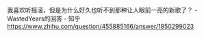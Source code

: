 我喜欢听摇滚，但是为什么好久也听不到那种让人眼前一亮的新歌了？ - WastedYears的回答 - 知乎
https://www.zhihu.com/question/455885166/answer/1850299023
